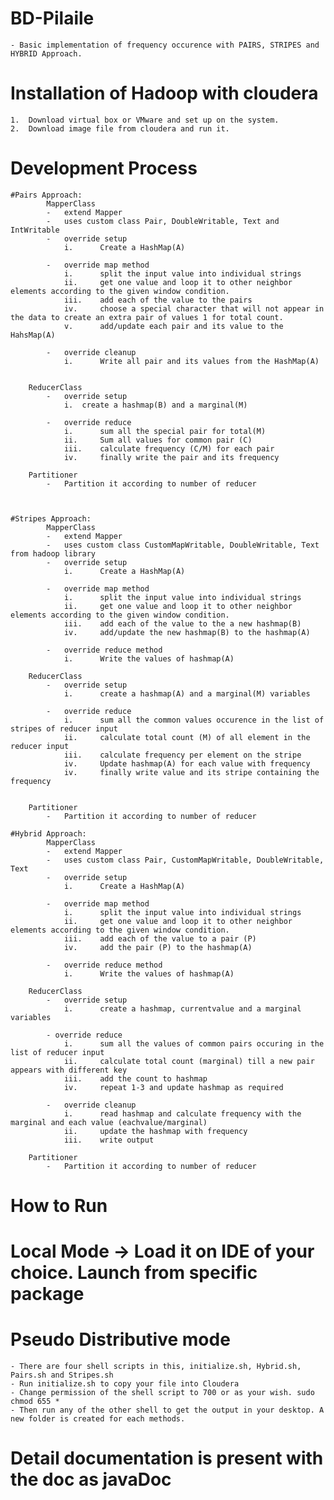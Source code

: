 # BD-Pilaile
	- Basic implementation of frequency occurence with PAIRS, STRIPES and HYBRID Approach.

# Installation of Hadoop with cloudera
	1.	Download virtual box or VMware and set up on the system.
	2.	Download image file from cloudera and run it. 

# Development Process

	#Pairs Approach: 
			MapperClass
			-	extend Mapper
			-	uses custom class Pair, DoubleWritable, Text and IntWritable
			-	override setup
				i.		Create a HashMap(A)

			-	override map method
				i.		split the input value into individual strings
				ii.		get one value and loop it to other neighbor elements according to the given window condition.
				iii.	add each of the value to the pairs
				iv.		choose a special character that will not appear in the data to create an extra pair of values 1 for total count.
				v.	 	add/update each pair and its value to the HahsMap(A)

			-	override cleanup
				i.		Write all pair and its values from the HashMap(A)

	
		ReducerClass
			-	override setup
				i.	create a hashmap(B) and a marginal(M)

			-	override reduce
				i.		sum all the special pair for total(M)
				ii.		Sum all values for common pair (C)
				iii. 	calculate frequency (C/M) for each pair
				iv.		finally write the pair and its frequency

		Partitioner
			-	Partition it according to number of reducer


	
	#Stripes Approach: 
			MapperClass
			-	extend Mapper
			-	uses custom class CustomMapWritable, DoubleWritable, Text from hadoop library
			-	override setup
				i.		Create a HashMap(A)

			-	override map method
				i.		split the input value into individual strings
				ii.		get one value and loop it to other neighbor elements according to the given window condition.
				iii.	add each of the value to the a new hashmap(B)
				iv. 	add/update the new hashmap(B) to the hashmap(A) 

			-	override reduce method
				i.		Write the values of hashmap(A)
	
		ReducerClass
			-	override setup
				i.		create a hashmap(A) and a marginal(M) variables
			
			-	override reduce
				i.		sum all the common values occurence in the list of stripes of reducer input
				ii.		calculate total count (M) of all element in the reducer input
				iii.	calculate frequency per element on the stripe
				iv.		Update hashmap(A) for each value with frequency
				iv.		finally write value and its stripe containing the frequency


		Partitioner
			-	Partition it according to number of reducer

	#Hybrid Approach: 
			MapperClass
			-	extend Mapper
			-	uses custom class Pair, CustomMapWritable, DoubleWritable, Text
			-	override setup
				i.		Create a HashMap(A)

			-	override map method
				i.		split the input value into individual strings
				ii.		get one value and loop it to other neighbor elements according to the given window condition.
				iii.	add each of the value to a pair (P)
				iv. 	add the pair (P) to the hashmap(A) 

			-	override reduce method
				i.		Write the values of hashmap(A)
	
		ReducerClass
			-	override setup
				i.		create a hashmap, currentvalue and a marginal variables
				
			- override reduce
				i.		sum all the values of common pairs occuring in the list of reducer input
				ii.		calculate total count (marginal) till a new pair appears with different key
				iii.	add the count to hashmap
				iv.		repeat 1-3 and update hashmap as required
			
			-	override cleanup
				i.		read hashmap and calculate frequency with the marginal and each value (eachvalue/marginal)
				ii.		update the hashmap with frequency
				iii.	write output

		Partitioner
			-	Partition it according to number of reducer

# How to Run

# Local Mode -> Load it on IDE of your choice. Launch from specific package
# Pseudo Distributive mode
	- There are four shell scripts in this, initialize.sh, Hybrid.sh, Pairs.sh and Stripes.sh
	- Run initialize.sh to copy your file into Cloudera
	- Change permission of the shell script to 700 or as your wish. sudo chmod 655 *
	- Then run any of the other shell to get the output in your desktop. A new folder is created for each methods.
	

# Detail documentation is present with the doc as javaDoc